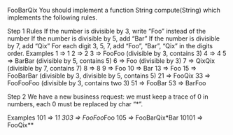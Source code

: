 FooBarQix
You should implement a function String compute(String) which implements the following rules.

Step 1
Rules
If the number is divisible by 3, write “Foo” instead of the number
If the number is divisible by 5, add “Bar”
If the number is divisible by 7, add “Qix”
For each digit 3, 5, 7, add “Foo”, “Bar”, “Qix” in the digits order.
Examples
1 => 1
2 => 2
3 => FooFoo (divisible by 3, contains 3)
4 => 4
5 => BarBar (divisible by 5, contains 5)
6 => Foo (divisible by 3)
7 => QixQix (divisible by 7, contains 7)
8 => 8
9 => Foo
10 => Bar
13 => Foo
15 => FooBarBar (divisible by 3, divisible by 5, contains 5)
21 => FooQix
33 => FooFooFoo (divisible by 3, contains two 3)
51 => FooBar
53 => BarFoo

Step 2
We have a new business request: we must keep a trace of 0 in numbers, each 0 must be replaced by char “\*”.

Examples
101 => 1*1
303 => FooFoo*Foo
105 => FooBarQix\*Bar
10101 => FooQix\*\*
